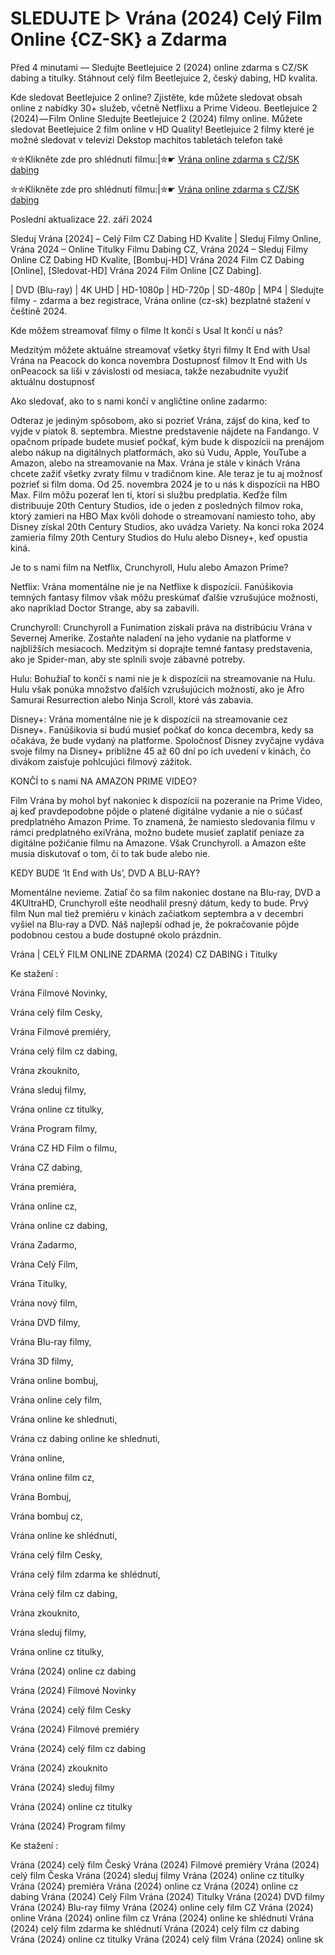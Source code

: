 # SLEDUJTE ▷ Vrána (2024) Celý Film Online {CZ-SK} a Zdarma

Před 4 minutami — Sledujte Beetlejuice 2 (2024) online zdarma s CZ/SK dabing a titulky. Stáhnout celý film Beetlejuice 2, český dabing, HD kvalita.

Kde sledovat Beetlejuice 2 online? Zjistěte, kde můžete sledovat obsah online z nabídky 30+ služeb, včetně Netflixu a Prime Videou. Beetlejuice 2 (2024) — Film Online Sledujte Beetlejuice 2 (2024) filmy online. Můžete sledovat Beetlejuice 2 film online v HD Quality! Beetlejuice 2 filmy které je možné sledovat v televizi Dekstop machitos tabletách telefon také


✮✮Klikněte zde pro shlédnutí filmu:|✮☛ [Vrána online zdarma s CZ/SK dabing](https://crotx.online/sk/movie/957452/the-crow.github)

✮✮Klikněte zde pro shlédnutí filmu:|✮☛ [Vrána online zdarma s CZ/SK dabing](https://crotx.online/sk/movie/957452/the-crow.github)

Poslední aktualizace 22. září 2024


Sleduj Vrána [2024] – Celý Film CZ Dabing HD Kvalite | Sleduj Filmy Online, Vrána 2024 – Online Titulky Filmu Dabing CZ, Vrána 2024 – Sleduj Filmy Online CZ Dabing HD Kvalite, [Bombuj-HD] Vrána 2024 Film CZ Dabing [Online], [Sledovat-HD] Vrána 2024 Film Online [CZ Dabing].

| DVD (Blu-ray) | 4K UHD | HD-1080p | HD-720p | SD-480p | MP4 | Sledujte filmy - zdarma a bez registrace, Vrána online (cz-sk) bezplatné stažení v češtině 2024.

Kde môžem streamovať filmy o filme It končí s Usal It končí u nás?

Medzitým môžete aktuálne streamovať všetky štyri filmy It End with Usal Vrána na Peacock do konca novembra Dostupnosť filmov It End with Us onPeacock sa líši v závislosti od mesiaca, takže nezabudnite využiť aktuálnu dostupnosť

Ako sledovať, ako to s nami končí v angličtine online zadarmo:

Odteraz je jediným spôsobom, ako si pozrieť Vrána, zájsť do kina, keď to vyjde v piatok 8. septembra. Miestne predstavenie nájdete na Fandango. V opačnom prípade budete musieť počkať, kým bude k dispozícii na prenájom alebo nákup na digitálnych platformách, ako sú Vudu, Apple, YouTube a Amazon, alebo na streamovanie na Max. Vrána je stále v kinách Vrána chcete zažiť všetky zvraty filmu v tradičnom kine. Ale teraz je tu aj možnosť pozrieť si film doma. Od 25. novembra 2024 je to u nás k dispozícii na HBO Max. Film môžu pozerať len tí, ktorí si službu predplatia. Keďže film distribuuje 20th Century Studios, ide o jeden z posledných filmov roka, ktorý zamieri na HBO Max kvôli dohode o streamovaní namiesto toho, aby Disney získal 20th Century Studios, ako uvádza Variety. Na konci roka 2024 zamieria filmy 20th Century Studios do Hulu alebo Disney+, keď opustia kiná.

Je to s nami film na Netflix, Crunchyroll, Hulu alebo Amazon Prime?

Netflix: Vrána momentálne nie je na Netflixe k dispozícii. Fanúšikovia temných fantasy filmov však môžu preskúmať ďalšie vzrušujúce možnosti, ako napríklad Doctor Strange, aby sa zabavili.

Crunchyroll: Crunchyroll a Funimation získali práva na distribúciu Vrána v Severnej Amerike. Zostaňte naladení na jeho vydanie na platforme v najbližších mesiacoch. Medzitým si doprajte temné fantasy predstavenia, ako je Spider-man, aby ste splnili svoje zábavné potreby.

Hulu: Bohužiaľ to končí s nami nie je k dispozícii na streamovanie na Hulu. Hulu však ponúka množstvo ďalších vzrušujúcich možností, ako je Afro Samurai Resurrection alebo Ninja Scroll, ktoré vás zabavia.

Disney+: Vrána momentálne nie je k dispozícii na streamovanie cez Disney+. Fanúšikovia si budú musieť počkať do konca decembra, kedy sa očakáva, že bude vydaný na platforme. Spoločnosť Disney zvyčajne vydáva svoje filmy na Disney+ približne 45 až 60 dní po ich uvedení v kinách, čo divákom zaisťuje pohlcujúci filmový zážitok.

KONČÍ to s nami NA AMAZON PRIME VIDEO?

Film Vrána by mohol byť nakoniec k dispozícii na pozeranie na Prime Video, aj keď pravdepodobne pôjde o platené digitálne vydanie a nie o súčasť predplatného Amazon Prime. To znamená, že namiesto sledovania filmu v rámci predplatného exiVrána, možno budete musieť zaplatiť peniaze za digitálne požičanie filmu na Amazone. Však Crunchyroll. a Amazon ešte musia diskutovať o tom, či to tak bude alebo nie.

KEDY BUDE ‘It End with Us’, DVD A BLU-RAY?

Momentálne nevieme. Zatiaľ čo sa film nakoniec dostane na Blu-ray, DVD a 4KUltraHD, Crunchyroll ešte neodhalil presný dátum, kedy to bude. Prvý film Nun mal tiež premiéru v kinách začiatkom septembra a v decembri vyšiel na Blu-ray a DVD. Náš najlepší odhad je, že pokračovanie pôjde podobnou cestou a bude dostupné okolo prázdnin.

Vrána | CELÝ FILM ONLINE ZDARMA (2024) CZ DABING i Titulky

Ke stažení :

Vrána Filmové Novinky,

Vrána celý film Cesky,

Vrána Filmové premiéry,

Vrána celý film cz dabing,

Vrána zkouknito,

Vrána sleduj filmy,

Vrána online cz titulky,

Vrána Program filmy,

Vrána CZ HD Film o filmu,

Vrána CZ dabing,

Vrána premiéra,

Vrána online cz,

Vrána online cz dabing,

Vrána Zadarmo,

Vrána Celý Film,

Vrána Titulky,

Vrána nový film,

Vrána DVD filmy,

Vrána Blu-ray filmy,

Vrána 3D filmy,

Vrána online bombuj,

Vrána online cely film,

Vrána online ke shlednuti,

Vrána cz dabing online ke shlednuti,

Vrána online,

Vrána online film cz,

Vrána Bombuj,

Vrána bombuj cz,

Vrána online ke shlédnutí,

Vrána celý film Cesky,

Vrána celý film zdarma ke shlédnutí,

Vrána celý film cz dabing,

Vrána zkouknito,

Vrána sleduj filmy,

Vrána online cz titulky,

Vrána (2024) online cz dabing

Vrána (2024) Filmové Novinky

Vrána (2024) celý film Cesky

Vrána (2024) Filmové premiéry

Vrána (2024) celý film cz dabing

Vrána (2024) zkouknito

Vrána (2024) sleduj filmy

Vrána (2024) online cz titulky

Vrána (2024) Program filmy

Ke stažení :

Vrána (2024) celý film Český Vrána (2024) Filmové premiéry Vrána (2024) celý film Česka Vrána (2024) sleduj filmy Vrána (2024) online cz titulky Vrána (2024) premiéra Vrána (2024) online cz Vrána (2024) online cz dabing Vrána (2024) Celý Film Vrána (2024) Titulky Vrána (2024) DVD filmy Vrána (2024) Blu-ray filmy Vrána (2024) online cely film CZ Vrána (2024) online Vrána (2024) online film cz Vrána (2024) online ke shlédnutí Vrána (2024) celý film zdarma ke shlédnutí Vrána (2024) celý film cz dabing Vrána (2024) online cz titulky Vrána (2024) celý film Vrána (2024) online sk

